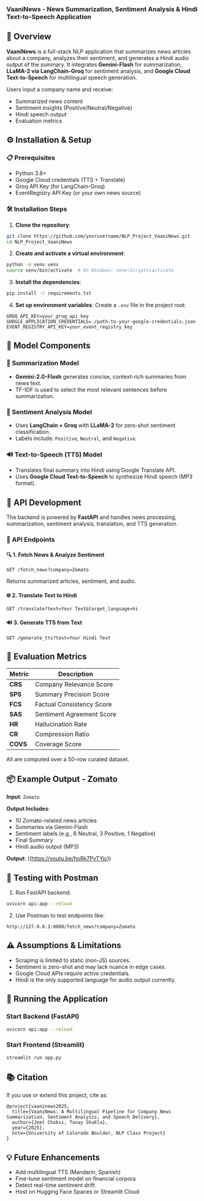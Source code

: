 ### VaaniNews - News Summarization, Sentiment Analysis & Hindi Text-to-Speech Application

## 🧠 Overview
**VaaniNews** is a full-stack NLP application that summarizes news articles about a company, analyzes their sentiment, and generates a Hindi audio output of the summary. It integrates **Gemini-Flash** for summarization, **LLaMA-2 via LangChain-Groq** for sentiment analysis, and **Google Cloud Text-to-Speech** for multilingual speech generation.

Users input a company name and receive:
- Summarized news content
- Sentiment insights (Positive/Neutral/Negative)
- Hindi speech output
- Evaluation metrics


## ⚙️ Installation & Setup

### 📋 Prerequisites
- Python 3.8+
- Google Cloud credentials (TTS + Translate)
- Groq API Key (for LangChain-Groq)
- EventRegistry API Key (or your own news source)

### 🛠 Installation Steps

1. **Clone the repository**:
```bash
git clone https://github.com/yourusername/NLP_Project_VaaniNews.git
cd NLP_Project_VaaniNews
````

2. **Create and activate a virtual environment**:

```bash
python -m venv venv
source venv/bin/activate  # On Windows: venv\Scripts\activate
```

3. **Install the dependencies**:

```bash
pip install -r requirements.txt
```

4. **Set up environment variables**:
   Create a `.env` file in the project root:

```env
GROQ_API_KEY=your_groq_api_key
GOOGLE_APPLICATION_CREDENTIALS=./path-to-your-google-credentials.json
EVENT_REGISTRY_API_KEY=your_event_registry_key
```


## 🤖 Model Components

### 📄 Summarization Model

* **Gemini-2.0-Flash** generates concise, context-rich summaries from news text.
* TF-IDF is used to select the most relevant sentences before summarization.

### 💬 Sentiment Analysis Model

* Uses **LangChain + Groq** with **LLaMA-2** for zero-shot sentiment classification.
* Labels include: `Positive`, `Neutral`, and `Negative`.

### 🔊 Text-to-Speech (TTS) Model

* Translates final summary into Hindi using Google Translate API.
* Uses **Google Cloud Text-to-Speech** to synthesize Hindi speech (MP3 format).


## 🔌 API Development

The backend is powered by **FastAPI** and handles news processing, summarization, sentiment analysis, translation, and TTS generation.

### 📡 API Endpoints

#### 🔍 1. Fetch News & Analyze Sentiment

```http
GET /fetch_news?company=Zomato
```

Returns summarized articles, sentiment, and audio.

#### 🌐 2. Translate Text to Hindi

```http
GET /translate?text=Your Text&target_language=hi
```

#### 🔊 3. Generate TTS from Text

```http
GET /generate_tts?text=Your Hindi Text
```


## 🧪 Evaluation Metrics

| Metric   | Description               |
| -------- | ------------------------- |
| **CRS**  | Company Relevance Score   |
| **SPS**  | Summary Precision Score   |
| **FCS**  | Factual Consistency Score |
| **SAS**  | Sentiment Agreement Score |
| **HR**   | Hallucination Rate        |
| **CR**   | Compression Ratio         |
| **COVS** | Coverage Score            |

All are computed over a 50-row curated dataset.


## 📦 Example Output - Zomato

**Input**: `Zomato`

**Output Includes**:

* 10 Zomato-related news articles
* Summaries via Gemini-Flash
* Sentiment labels (e.g., 6 Neutral, 3 Positive, 1 Negative)
* Final Summary
* Hindi audio output (MP3)

**Output**:
((https://youtu.be/hoRk7PvTYic))



## 🧪 Testing with Postman

1. Run FastAPI backend:

```bash
uvicorn api:app --reload
```

2. Use Postman to test endpoints like:

```
http://127.0.0.1:8000/fetch_news?company=Zomato
```


## ⚠️ Assumptions & Limitations

* Scraping is limited to static (non-JS) sources.
* Sentiment is zero-shot and may lack nuance in edge cases.
* Google Cloud APIs require active credentials.
* Hindi is the only supported language for audio output currently.


## 🚀 Running the Application

### Start Backend (FastAPI)

```bash
uvicorn api:app --reload
```

### Start Frontend (Streamlit)

```bash
streamlit run app.py
```


## 📚 Citation

If you use or extend this project, cite as:

```
@project{vaaninews2025,
  title={VaaniNews: A Multilingual Pipeline for Company News Summarization, Sentiment Analysis, and Speech Delivery},
  author={Jeet Choksi, Tanay Shukla},
  year={2025},
  note={University of Colorado Boulder, NLP Class Project}
}
```


## 💡 Future Enhancements

* Add multilingual TTS (Mandarin, Spanish)
* Fine-tune sentiment model on financial corpora
* Detect real-time sentiment drift
* Host on Hugging Face Spaces or Streamlit Cloud
